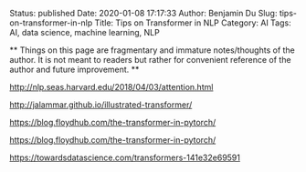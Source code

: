 Status: published
Date: 2020-01-08 17:17:33
Author: Benjamin Du
Slug: tips-on-transformer-in-nlp
Title: Tips on Transformer in NLP
Category: AI
Tags: AI, data science, machine learning, NLP

**
Things on this page are fragmentary and immature notes/thoughts of the author.
It is not meant to readers but rather for convenient reference of the author and future improvement.
**

http://nlp.seas.harvard.edu/2018/04/03/attention.html

http://jalammar.github.io/illustrated-transformer/

https://blog.floydhub.com/the-transformer-in-pytorch/

https://blog.floydhub.com/the-transformer-in-pytorch/

https://towardsdatascience.com/transformers-141e32e69591


